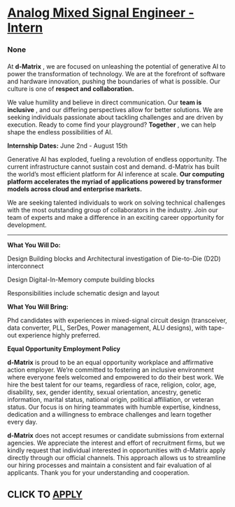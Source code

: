 # [Analog Mixed Signal Engineer - Intern](https://www.remotewlb.com/apply/analog-mixed-signal-engineer-intern)  
### None  
####  

At **d-Matrix** , we are focused on unleashing the potential of generative AI to power the transformation of technology. We are at the forefront of software and hardware innovation, pushing the boundaries of what is possible. Our culture is one of **respect and collaboration.**

We value humility and believe in direct communication. Our **team is inclusive** , and our differing perspectives allow for better solutions. We are seeking individuals passionate about tackling challenges and are driven by execution. Ready to come find your playground? **Together** , we can help shape the endless possibilities of AI.

**Internship Dates:** June 2nd - August 15th  
  
Generative AI has exploded, fueling a revolution of endless opportunity. The current infrastructure cannot sustain cost and demand. d-Matrix has built the world’s most efficient platform for AI inference at scale. **Our computing platform accelerates the myriad of applications powered by transformer models across cloud and enterprise markets.**

We are seeking talented individuals to work on solving technical challenges with the most outstanding group of collaborators in the industry. Join our team of experts and make a difference in an exciting career opportunity for development.

 ****

**What You Will Do:**

Design Building blocks and Architectural investigation of Die-to-Die (D2D) interconnect

Design Digital-In-Memory compute building blocks

Responsibilities include schematic design and layout

**What You Will Bring:**

Phd candidates with experiences in mixed-signal circuit design (transceiver, data converter, PLL, SerDes, Power management, ALU designs), with tape-out experience highly preferred.

 **Equal Opportunity Employment Policy**

 **d-Matrix** is proud to be an equal opportunity workplace and affirmative action employer. We’re committed to fostering an inclusive environment where everyone feels welcomed and empowered to do their best work. We hire the best talent for our teams, regardless of race, religion, color, age, disability, sex, gender identity, sexual orientation, ancestry, genetic information, marital status, national origin, political affiliation, or veteran status. Our focus is on hiring teammates with humble expertise, kindness, dedication and a willingness to embrace challenges and learn together every day.

 **d-Matrix** does not accept resumes or candidate submissions from external agencies. We appreciate the interest and effort of recruitment firms, but we kindly request that individual interested in opportunities with d-Matrix apply directly through our official channels. This approach allows us to streamline our hiring processes and maintain a consistent and fair evaluation of al applicants. Thank you for your understanding and cooperation.

  
## CLICK TO [APPLY](https://www.remotewlb.com/apply/analog-mixed-signal-engineer-intern)

